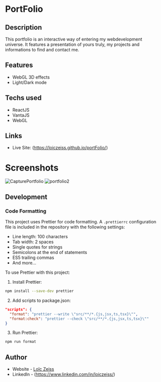 # PortFolio

## Description
This portfolio is an interactive way of entering my webdevelopment universe.
It features a presentation of yours truly, my projects and informations to find
and contact me.

## Features
- WebGL 3D effects
- Light/Dark mode

## Techs used
- ReactJS
- VantaJS
- WebGL

## Links
- Live Site: (https://loiczeiss.github.io/portFolio/)

 # Screenshots
![CapturePortfolio](https://github.com/loiczeiss/portFolio/assets/104260545/ced29a0e-7f58-445f-9ee3-fef5543e2cd7)
![portfolio2](https://github.com/loiczeiss/portFolio/assets/104260545/25817921-1efe-43d5-b588-3e8aae99b745)

## Development

### Code Formatting
This project uses Prettier for code formatting. A `.prettierrc` configuration file is included in the repository with the following settings:
- Line length: 100 characters
- Tab width: 2 spaces
- Single quotes for strings
- Semicolons at the end of statements
- ES5 trailing commas
- And more...

To use Prettier with this project:

1. Install Prettier:
```bash
npm install --save-dev prettier
```

2. Add scripts to package.json:
```json
"scripts": {
  "format": "prettier --write \"src/**/*.{js,jsx,ts,tsx}\"",
  "format:check": "prettier --check \"src/**/*.{js,jsx,ts,tsx}\""
}
```

3. Run Prettier:
```bash
npm run format
```

## Author

- Website - [Loïc Zeiss](https://github.com/loiczeiss)
- LinkedIn - (https://www.linkedin.com/in/loiczeiss/)
